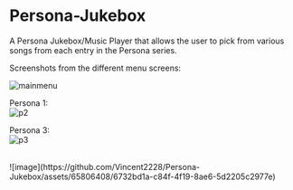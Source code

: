 # Persona-Jukebox
A Persona Jukebox/Music Player that allows the user to pick from various songs from each entry in the Persona series.

Screenshots from the different menu screens:

![mainmenu](https://github.com/Vincent2228/Persona-Jukebox/assets/65806408/ca6df5dd-1219-4120-85fe-49935a1d729e)

Persona 1:
<br/>
![p2](https://github.com/Vincent2228/Persona-Jukebox/assets/65806408/e7a94cba-f263-4a36-b50f-3bd8f23663d2)

Persona 3:
<br/>
![p3](https://github.com/Vincent2228/Persona-Jukebox/assets/65806408/ca2d9567-4b2d-48de-ab56-8456d73bf5bb)

<br/>
![image](https://github.com/Vincent2228/Persona-Jukebox/assets/65806408/6732bd1a-c84f-4f19-8ae6-5d2205c2977e)

